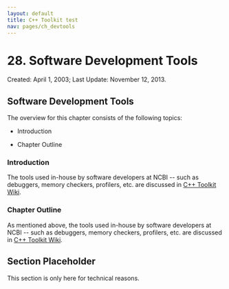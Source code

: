 ```yaml
---
layout: default
title: C++ Toolkit test
nav: pages/ch_devtools
---
```



28\. Software Development Tools
==============================

Created: April 1, 2003; Last Update: November 12, 2013.

Software Development Tools
--------------------------

The overview for this chapter consists of the following topics:

-   Introduction

-   Chapter Outline

### Introduction

The tools used in-house by software developers at NCBI -- such as debuggers, memory checkers, profilers, etc. are discussed in [C++ Toolkit Wiki](http://intranet.ncbi.nlm.nih.gov:6224/wiki-private/CxxToolkit/index.cgi/Development_Tools).

### Chapter Outline

As mentioned above, the tools used in-house by software developers at NCBI -- such as debuggers, memory checkers, profilers, etc. are discussed in [C++ Toolkit Wiki](http://intranet.ncbi.nlm.nih.gov:6224/wiki-private/CxxToolkit/index.cgi/Development_Tools).

<a name="ch-devtools.s1"></a>

Section Placeholder
-------------------

This section is only here for technical reasons.


